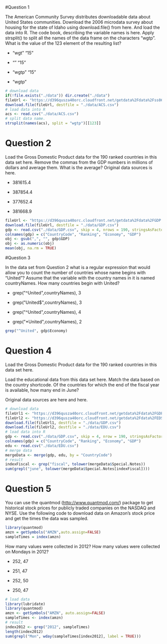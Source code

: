 #Question 1

The American Community Survey distributes downloadable data about United States communities. Download the 2006 microdata survey about housing for the state of Idaho using download.file() from here. And load the data into R. The code book, describing the variable names is here. Apply strsplit() to split all the names of the data frame on the characters “wgtp”. What is the value of the 123 element of the resulting list?

* “wgt” “15”

* “” “15”

* “wgtp” “15”

* “wgtp”
```r
# download data
if(!file.exists("./data")) dir.create("./data")
fileUrl <- "https://d396qusza40orc.cloudfront.net/getdata%2Fdata%2Fss06hid.csv"
download.file(fileUrl, destfile = "./data/ACS.csv")
# load data into R
acs <- read.csv("./data/ACS.csv")
# split data name.
strsplit(names(acs), split = "wgtp")[[123]]
```
# Question 2

Load the Gross Domestic Product data for the 190 ranked countries in this data set here. Remove the commas from the GDP numbers in millions of dollars and average them. What is the average? Original data sources is here.

* 381615.4

* 387854.4

* 377652.4

* 381668.9
```r
fileUrl <- "https://d396qusza40orc.cloudfront.net/getdata%2Fdata%2FGDP.csv"
download.file(fileUrl, destfile = "./data/GDP.csv")
gdp <- read.csv("./data/GDP.csv", skip = 4, nrows = 190, stringsAsFactors = FALSE)[,c(1, 2, 4, 5)]
colnames(gdp) = c("CountryCode", "Ranking", "Economy", "GDP")
obj <- gsub(",", "", gdp$GDP)
obj <- as.numeric(obj)
mean(obj, na.rm = TRUE)
```
#Question 3

In the data set from Question 2 what is a regular expression that would allow you to count the number of countries whose name begins with “United”? Assume that the variable with the country names in it is named countryNames. How many countries begin with United?

* grep("^United",countryNames), 3

* grep("United$",countryNames), 3

* grep("^United",countryNames), 4

* grep("*United",countryNames), 2

```r
grep("^United", gdp$Economy)
```
# Question 4

Load the Gross Domestic Product data for the 190 ranked countries in this data set here.

Load the educational data from this data set here. Match the data based on the country shortcode. Of the countries for which the end of the fiscal year is available, how many end in June?

Original data sources are here and here.
```r
# download data
fileUrl1 <- "https://d396qusza40orc.cloudfront.net/getdata%2Fdata%2FGDP.csv"
fileUrl2 <- "https://d396qusza40orc.cloudfront.net/getdata%2Fdata%2FEDSTATS_Country.csv"
download.file(fileUrl1, destfile = "./data/GDP.csv")
download.file(fileUrl2, destfile = "./data/EDU.csv")
# load data into R
gdp <- read.csv("./data/GDP.csv", skip = 4, nrow = 190, stringsAsFactors = FALSE)[,c(1,2,4,5)]
colnames(gdp) = c("CountryCode", "Ranking", "Economy", "GDP")
edu <- read.csv("./data/EDU.csv")
# merge data
mergeData <- merge(gdp, edu, by = "CountryCode")
# result 
indexFiscal <- grep("fiscal", tolower(mergeData$Special.Notes))
sum(grepl("june", tolower(mergeData$Special.Notes[indexFiscal])))
```

# Question 5

You can use the quantmod (http://www.quantmod.com/) package to get historical stock prices for publicly traded companies on the NASDAQ and NYSE. Use the following code to download data on Amazon’s stock price and get the times the data was sampled.
```r
library(quantmod)
amzn = getSymbols("AMZN",auto.assign=FALSE)
sampleTimes = index(amzn)
```
How many values were collected in 2012? How many values were collected on Mondays in 2012?

* 252, 47

* 251, 47

* 252, 50

* 250, 47
```r
# load data
library(lubridate)
library(quantmod)
amzn <- getSymbols("AMZN", auto.assign=FALSE)
sampleTimes <- index(amzn)
# result
index2012 <- grep("2012", sampleTimes)
length(index2012)
sum(grepl("Mon", wday(sampleTimes[index2012], label = TRUE)))
```
